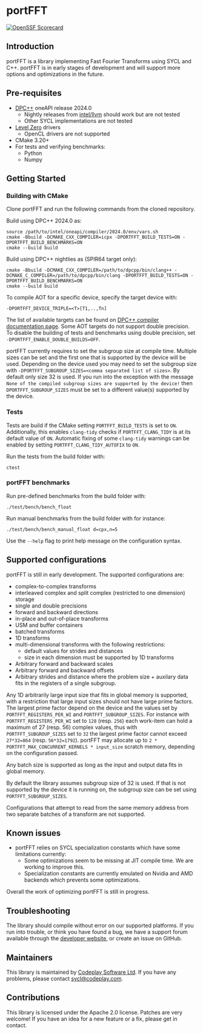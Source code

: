 # portFFT

[![OpenSSF Scorecard](https://api.scorecard.dev/projects/github.com/codeplaysoftware/portFFT/badge)](https://scorecard.dev/viewer/?uri=github.com/codeplaysoftware/portFFT)

## Introduction

portFFT is a library implementing Fast Fourier Transforms using SYCL and C++.
portFFT is in early stages of development and will support more options and optimizations in the future.

## Pre-requisites

* [DPC++] oneAPI release 2024.0
  * Nightly releases from [intel/llvm] should work but are not tested
  * Other SYCL implementations are not tested
* [Level Zero] drivers
  * OpenCL drivers are not supported
* CMake 3.20+
* For tests and verifying benchmarks:
  * Python
  * Numpy

## Getting Started

### Building with CMake

Clone portFFT and run the following commands from the cloned repository.

Build using DPC++ 2024.0 as:

```shell
source /path/to/intel/oneapi/compiler/2024.0/env/vars.sh
cmake -Bbuild -DCMAKE_CXX_COMPILER=icpx -DPORTFFT_BUILD_TESTS=ON -DPORTFFT_BUILD_BENCHMARKS=ON
cmake --build build
```

Build using DPC++ nightlies as (SPIR64 target only):

```shell
cmake -Bbuild -DCMAKE_CXX_COMPILER=/path/to/dpcpp/bin/clang++ -DCMAKE_C_COMPILER=/path/to/dpcpp/bin/clang -DPORTFFT_BUILD_TESTS=ON -DPORTFFT_BUILD_BENCHMARKS=ON
cmake --build build
```

To compile AOT for a specific device, specify the target device with:

```shell
-DPORTFFT_DEVICE_TRIPLE=<T>[T1,..,Tn]
```

The list of available targets can be found on [DPC++ compiler documentation page].
Some AOT targets do not support double precision.
To disable the building of tests and benchmarks using double precision, set `-DPORTFFT_ENABLE_DOUBLE_BUILDS=OFF`.

portFFT currently requires to set the subgroup size at compile time. Multiple sizes can be set and the first one that is supported by the device will be used. Depending on the device used you may need to set the subgroup size with `-DPORTFFT_SUBGROUP_SIZES=<comma separated list of sizes>`. By default only size 32 is used.
If you run into the exception with the message `None of the compiled subgroup sizes are supported by the device!` then `DPORTFFT_SUBGROUP_SIZES` must be set to a different value(s) supported by the device.

### Tests

Tests are build if the CMake setting `PORTFFT_BUILD_TESTS` is set to `ON`.
Additionally, this enables `clang-tidy` checks if `PORTFFT_CLANG_TIDY` is at its default value of `ON`.
Automatic fixing of some `clang-tidy` warnings can be enabled by setting `PORTFFT_CLANG_TIDY_AUTOFIX` to `ON`.

Run the tests from the build folder with:

```shell
ctest
```

### portFFT benchmarks

Run pre-defined benchmarks from the build folder with:

```shell
./test/bench/bench_float
```

Run manual benchmarks from the build folder with for instance:

```shell
./test/bench/bench_manual_float d=cpx,n=5
```

Use the `--help` flag to print help message on the configuration syntax.

## Supported configurations

portFFT is still in early development. The supported configurations are:

* complex-to-complex transforms
* interleaved complex and split complex (restricted to one dimension) storage
* single and double precisions
* forward and backward directions
* in-place and out-of-place transforms
* USM and buffer containers
* batched transforms
* 1D transforms
* multi-dimensional transforms with the following restrictions:
  * default values for strides and distances
  * size in each dimension must be supported by 1D transforms
* Arbitrary forward and backward scales
* Arbitrary forward and backward offsets
* Arbitrary strides and distance where the problem size + auxilary data fits in the registers of a single subgroup.

Any 1D arbitrarily large input size that fits in global memory is supported, with a restriction that large input sizes should not have large prime factors.
The largest prime factor depend on the device and the values set by `PORTFFT_REGISTERS_PER_WI` and `PORTFFT_SUBGROUP_SIZES`.
For instance with `PORTFFT_REGISTERS_PER_WI` set to `128` (resp. `256`) each work-item can hold a maximum of 27 (resp. 56) complex values, thus with `PORTFFT_SUBGROUP_SIZES` set to `32` the largest prime factor cannot exceed `27*32=864` (resp. `56*32=1792`).
portFFT may allocate up to `2 * PORTFFT_MAX_CONCURRENT_KERNELS * input_size` scratch memory, depending on the configuration passed.

Any batch size is supported as long as the input and output data fits in global memory.

By default the library assumes subgroup size of 32 is used. If that is not supported by the device it is running on, the subgroup size can be set using `PORTFFT_SUBGROUP_SIZES`.

Configurations that attempt to read from the same memory address from two separate batches of a transform are not supported.

## Known issues

* portFFT relies on SYCL specialization constants which have some limitations currently:
  * Some optimizations seem to be missing at JIT compile time. We are working to improve this.
  * Specialization constants are currently emulated on Nvidia and AMD backends which prevents some optimizations.

Overall the work of optimizing portFFT is still in progress.

## Troubleshooting

The library should compile without error on our supported platforms.
If you run into trouble, or think you have found a bug, we have a support
forum available through the [developer website], or create an issue on GitHub.

## Maintainers

This library is maintained by [Codeplay Software Ltd].
If you have any problems, please contact sycl@codeplay.com.

## Contributions

This library is licensed under the Apache 2.0 license. Patches are very
welcome! If you have an idea for a new feature or a fix, please get in
contact.

[DPC++]: https://www.intel.com/content/www/us/en/develop/documentation/oneapi-dpcpp-cpp-compiler-dev-guide-and-reference/top.html
[intel/llvm]: https://github.com/intel/llvm/releases
[Level Zero]: https://dgpu-docs.intel.com/technologies/level-zero.html
[developer website]: https://developer.codeplay.com
[Codeplay Software Ltd]: https://www.codeplay.com
[DPC++ compiler documentation page]: https://intel.github.io/llvm-docs/UsersManual.html
